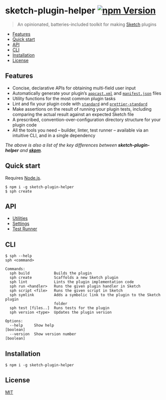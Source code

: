 # sketch-plugin-helper [![npm Version](https://badgen.net/npm/v/sketch-plugin-helper)](https://www.npmjs.org/package/sketch-plugin-helper)

> An opinionated, batteries-included toolkit for making [Sketch](https://www.sketch.com/) plugins

- [Features](#features)
- [Quick start](#quick-start)
- [API](#api)
- [CLI](#cli)
- [Installation](#installation)
- [License](#license)

## Features

- Concise, declarative APIs for obtaining multi-field user input
- Automatically generate your plugin’s [`appcast.xml`](https://developer.sketch.com/guides/publishing-plugins/#the-appcastxml-file) and [`manifest.json`](https://developer.sketch.com/guides/plugin-bundles/#manifest) files
- Utility functions for the most common plugin tasks
- Lint and fix your plugin code with [`standard`](https://github.com/standard/standard) and [`prettier-standard`](https://github.com/sheerun/prettier-standard)
- Make assertions on the result of running your plugin tests, including comparing the actual result against an expected Sketch file
- A prescribed, convention-over-configuration directory structure for your plugin code
- All the tools you need – builder, linter, test runner – available via an intuitive CLI, and in a single dependency

*The above is also a list of the key differences between **sketch-plugin-helper** and [**skpm**](https://github.com/skpm/skpm).*

## Quick start

Requires [Node.js](https://nodejs.org/).

```
$ npm i -g sketch-plugin-helper
$ sph create
```

## API

- [Utilities](docs/utilities.md)
- [Settings](docs/settings.md)
- [Test Runner](docs/test-runner.md)

## CLI

```
$ sph --help
sph <command>

Commands:
  sph build           Builds the plugin
  sph create          Scaffolds a new Sketch plugin
  sph lint            Lints the plugin implementation code
  sph run <handler>   Runs the given plugin handler in Sketch
  sph script <file>   Runs the given script in Sketch
  sph symlink         Adds a symbolic link to the plugin to the Sketch plugin
                      folder
  sph test [files..]  Runs tests for the plugin
  sph version <type>  Updates the plugin version

Options:
  --help     Show help                                                 [boolean]
  --version  Show version number                                       [boolean]
```

## Installation

```
$ npm i -g sketch-plugin-helper
```

## License

[MIT](LICENSE.md)
